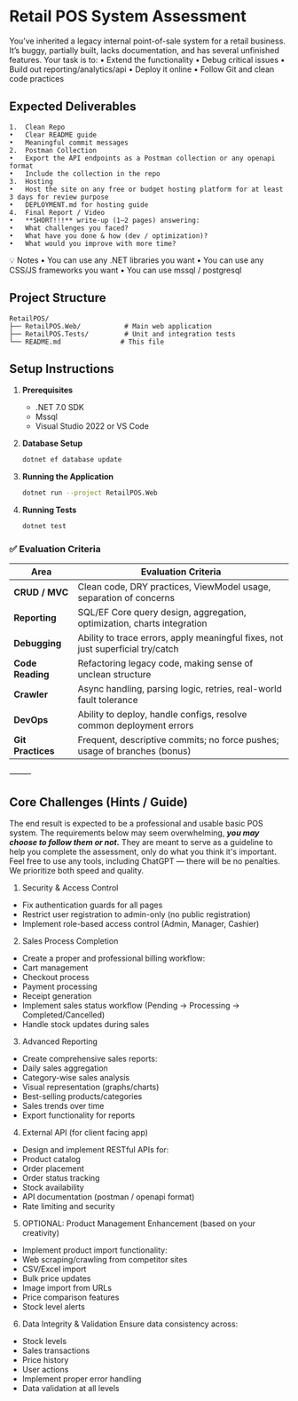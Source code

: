 # Retail POS System Assessment
You’ve inherited a legacy internal point-of-sale system for a retail business. It’s buggy, partially built, lacks documentation, and has several unfinished features. Your task is to:
	•	Extend the functionality
	•	Debug critical issues
	•	Build out reporting/analytics/api
	•	Deploy it online
	•	Follow Git and clean code practices

## Expected Deliverables
	1.	Clean Repo
	•	Clear README guide
	•	Meaningful commit messages
	2.	Postman Collection
	•	Export the API endpoints as a Postman collection or any openapi format
	•	Include the collection in the repo
    3.  Hosting
    •	Host the site on any free or budget hosting platform for at least 3 days for review purpose
	•	DEPLOYMENT.md for hosting guide
    4.	Final Report / Video
	•	**SHORT!!!** write-up (1–2 pages) answering:
	•	What challenges you faced?
    •	What have you done & how (dev / optimization)?
	•	What would you improve with more time?

💡 Notes
	•	You can use any .NET libraries you want
	•	You can use any CSS/JS frameworks you want
	•	You can use mssql / postgresql

## Project Structure
```
RetailPOS/
├── RetailPOS.Web/           # Main web application
├── RetailPOS.Tests/         # Unit and integration tests
└── README.md               # This file
```

## Setup Instructions
1. **Prerequisites**
   - .NET 7.0 SDK
   - Mssql
   - Visual Studio 2022 or VS Code

2. **Database Setup**
   ```bash
   dotnet ef database update
   ```

3. **Running the Application**
   ```bash
   dotnet run --project RetailPOS.Web
   ```

4. **Running Tests**
   ```bash
   dotnet test
   ```

### ✅ Evaluation Criteria

| Area           | Evaluation Criteria                                                                 |
|----------------|--------------------------------------------------------------------------------------|
| **CRUD / MVC** | Clean code, DRY practices, ViewModel usage, separation of concerns                  |
| **Reporting**  | SQL/EF Core query design, aggregation, optimization, charts integration             |
| **Debugging**  | Ability to trace errors, apply meaningful fixes, not just superficial try/catch     |
| **Code Reading** | Refactoring legacy code, making sense of unclean structure                        |
| **Crawler**    | Async handling, parsing logic, retries, real-world fault tolerance                  |
| **DevOps**     | Ability to deploy, handle configs, resolve common deployment errors                 |
| **Git Practices** | Frequent, descriptive commits; no force pushes; usage of branches (bonus)       |

⸻

## Core Challenges (Hints / Guide)
The end result is expected to be a professional and usable basic POS system.
The requirements below may seem overwhelming, ***you may choose to follow them or not.***
They are meant to serve as a guideline to help you complete the assessment, only do what you think it's important.
Feel free to use any tools, including ChatGPT — there will be no penalties.
We prioritize both speed and quality.

1. Security & Access Control
- Fix authentication guards for all pages
- Restrict user registration to admin-only (no public registration)
- Implement role-based access control (Admin, Manager, Cashier)

2. Sales Process Completion
- Create a proper and professional billing workflow:
- Cart management
- Checkout process
- Payment processing
- Receipt generation
- Implement sales status workflow (Pending → Processing → Completed/Cancelled)
- Handle stock updates during sales

3. Advanced Reporting
- Create comprehensive sales reports:
- Daily sales aggregation
- Category-wise sales analysis
- Visual representation (graphs/charts)
- Best-selling products/categories
- Sales trends over time
- Export functionality for reports

4. External API (for client facing app)
- Design and implement RESTful APIs for:
- Product catalog
- Order placement
- Order status tracking
- Stock availability
- API documentation (postman / openapi format)
- Rate limiting and security

5. OPTIONAL: Product Management Enhancement (based on your creativity)
- Implement product import functionality:
- Web scraping/crawling from competitor sites
- CSV/Excel import
- Bulk price updates
- Image import from URLs
- Price comparison features
- Stock level alerts

6. Data Integrity & Validation
Ensure data consistency across:
- Stock levels
- Sales transactions
- Price history
- User actions
- Implement proper error handling
- Data validation at all levels

